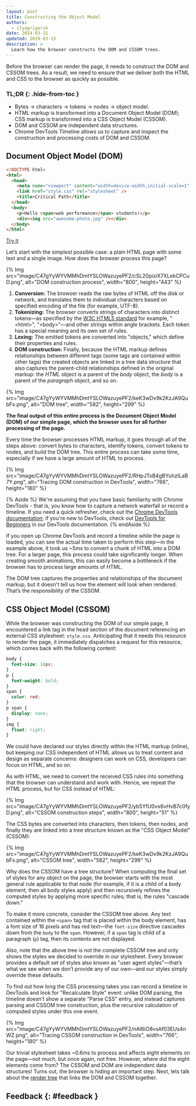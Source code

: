 ```yaml
---
layout: post
title: Constructing the Object Model
authors:
  - ilyagrigorik
date: 2014-03-31
updated: 2019-03-15
description: >
  Learn how the browser constructs the DOM and CSSOM trees.
---
```


Before the browser can render the page, it needs to construct the DOM and
CSSOM trees. As a result, we need to ensure that we deliver both the HTML and
CSS to the browser as quickly as possible.

### TL;DR {: .hide-from-toc }

- Bytes → characters → tokens → nodes → object model.
- HTML markup is transformed into a Document Object Model (DOM); CSS markup is
  transformed into a CSS Object Model (CSSOM).
- DOM and CSSOM are independent data structures.
- Chrome DevTools Timeline allows us to capture and inspect the construction
  and processing costs of DOM and CSSOM.

## Document Object Model (DOM)

```html
<!DOCTYPE html>
<html>
  <head>
    <meta name="viewport" content="width=device-width,initial-scale=1" />
    <link href="style.css" rel="stylesheet" />
    <title>Critical Path</title>
  </head>
  <body>
    <p>Hello <span>web performance</span> students!</p>
    <div><img src="awesome-photo.jpg" /></div>
  </body>
</html>
```

[Try it](https://googlesamples.github.io/web-fundamentals/fundamentals/performance/critical-rendering-path/basic_dom.html)

Let’s start with the simplest possible case: a plain HTML page with some text
and a single image. How does the browser process this page?

{% Img src="image/C47gYyWYVMMhDmtYSLOWazuyePF2/cSL20piziX7XLekCPCuD.png", alt="DOM construction process", width="800", height="443" %}

1. **Conversion:** The browser reads the raw bytes of HTML off the disk or
   network, and translates them to individual characters based on specified
   encoding of the file (for example, UTF-8).
1. **Tokenizing:** The browser converts strings of characters into distinct
   tokens&mdash;as specified by the [W3C HTML5 standard](http://www.w3.org/TR/html5/)
   for example, "&lt;html&gt;", "&lt;body&gt;"&mdash;and other strings within
   angle brackets. Each token has a special meaning and its own set of rules.
1. **Lexing:** The emitted tokens are converted into "objects," which define
   their properties and rules.
1. **DOM construction:** Finally, because the HTML markup defines relationships
   between different tags (some tags are contained within other tags) the
   created objects are linked in a tree data structure that also captures
   the parent-child relationships defined in the original markup: the _HTML_
   object is a parent of the _body_ object, the _body_ is a parent of the
   _paragraph_ object, and so on.

{% Img src="image/C47gYyWYVMMhDmtYSLOWazuyePF2/keK3wDv9k2KzJA9QubFx.png", alt="DOM tree", width="582", height="299" %}

**The final output of this entire process is the Document Object Model (DOM)
of our simple page, which the browser uses for all further processing of the
page.**

Every time the browser processes HTML markup, it goes through all of the steps
above: convert bytes to characters, identify tokens, convert tokens to nodes,
and build the DOM tree. This entire process can take some time, especially if
we have a large amount of HTML to process.

{% Img src="image/C47gYyWYVMMhDmtYSLOWazuyePF2/RHpJTxB4gBYuhzILaB7Y.png", alt="Tracing DOM construction in DevTools", width="766", height="180" %}

{% Aside %}
We're assuming that you have basic familiarity with Chrome DevTools - that
is, you know how to capture a network waterfall or record a timeline. If you
need a quick refresher, check out the
[Chrome DevTools documentation](/web/tools/chrome-devtools/); if you're new to
DevTools, check out [DevTools for Beginners](/web/tools/chrome-devtools/beginners/html)
in our DevTools documentation.
{% endAside %}

If you open up Chrome DevTools and record a timeline while the page is loaded,
you can see the actual time taken to perform this step&mdash;in the example
above, it took us ~5ms to convert a chunk of HTML into a DOM tree. For a
larger page, this process could take significantly longer. When creating
smooth animations, this can easily become a bottleneck if the browser has to
process large amounts of HTML.

The DOM tree captures the properties and relationships of the document markup,
but it doesn't tell us how the element will look when rendered. That’s the
responsibility of the CSSOM.

## CSS Object Model (CSSOM)

While the browser was constructing the DOM of our simple page, it encountered
a link tag in the head section of the document referencing an external CSS
stylesheet: `style.css`. Anticipating that it needs this resource to render the
page, it immediately dispatches a request for this resource, which comes back
with the following content:

```css
body {
  font-size: 16px;
}
p {
  font-weight: bold;
}
span {
  color: red;
}
p span {
  display: none;
}
img {
  float: right;
}
```

We could have declared our styles directly within the HTML markup (inline), but
keeping our CSS independent of HTML allows us to treat content and design as
separate concerns: designers can work on CSS, developers can focus on HTML,
and so on.

As with HTML, we need to convert the received CSS rules into something that
the browser can understand and work with. Hence, we repeat the HTML process,
but for CSS instead of HTML:

{% Img src="image/C47gYyWYVMMhDmtYSLOWazuyePF2/yb5YfU0vx6vHvB7c0fyD.png", alt="CSSOM construction steps", width="800", height="51" %}

The CSS bytes are converted into characters, then tokens, then nodes, and
finally they are linked into a tree structure known as the "CSS Object Model"
(CSSOM):

{% Img src="image/C47gYyWYVMMhDmtYSLOWazuyePF2/keK3wDv9k2KzJA9QubFx.png", alt="CSSOM tree", width="582", height="299" %}

Why does the CSSOM have a tree structure? When computing the final set of
styles for any object on the page, the browser starts with the most general
rule applicable to that node (for example, if it is a child of a body element,
then all body styles apply) and then recursively refines the computed styles
by applying more specific rules; that is, the rules "cascade down."

To make it more concrete, consider the CSSOM tree above. Any text contained
within the `<span>` tag that is placed within the body element, has a font
size of 16 pixels and has red text&mdash;the `font-size` directive cascades
down from the `body` to the `span`. However, if a `span` tag is child of a
paragraph (`p`) tag, then its contents are not displayed.

Also, note that the above tree is not the complete CSSOM tree and only shows
the styles we decided to override in our stylesheet. Every browser provides
a default set of styles also known as "user agent styles"&mdash;that’s what
we see when we don’t provide any of our own&mdash;and our styles simply
override these defaults.

To find out how long the CSS processing takes you can record a timeline in
DevTools and look for "Recalculate Style" event: unlike DOM parsing, the
timeline doesn’t show a separate "Parse CSS" entry, and instead captures
parsing and CSSOM tree construction, plus the recursive calculation of
computed styles under this one event.

{% Img src="image/C47gYyWYVMMhDmtYSLOWazuyePF2/nAI6iO8vsAf03EUs4nWZ.png", alt="Tracing CSSOM construction in DevTools", width="766", height="180" %}

Our trivial stylesheet takes ~0.6ms to process and affects eight elements on
the page&mdash;not much, but once again, not free. However, where did the
eight elements come from? The CSSOM and DOM are independent data structures!
Turns out, the browser is hiding an important step. Next, lets talk about the
[render tree](/web/fundamentals/performance/critical-rendering-path/render-tree-construction)
that links the DOM and CSSOM together.

## Feedback {: #feedback }
